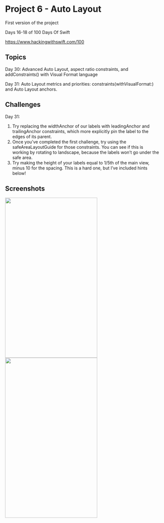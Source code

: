 # Project 6 - Auto Layout

First version of the project

Days 16-18 of 100 Days Of Swift

https://www.hackingwithswift.com/100

## Topics

Day 30: Advanced Auto Layout, aspect ratio constraints, and addConstraints() with Visual Format language

Day 31: Auto Layout metrics and priorities: constraints(withVisualFormat:) and Auto Layout anchors.

## Challenges

Day 31:

1. Try replacing the widthAnchor of our labels with leadingAnchor and trailingAnchor constraints, which more explicitly pin the label to the edges of its parent.
2. Once you’ve completed the first challenge, try using the safeAreaLayoutGuide for those constraints. You can see if this is working by rotating to landscape, because the labels won’t go under the safe area.
3. Try making the height of your labels equal to 1/5th of the main view, minus 10 for the spacing. This is a hard one, but I’ve included hints below!

## Screenshots

<img src="https://github.com/vogtmano/Project-6a/assets/92689831/d5b35f4e-4ba0-44b8-b411-42f309dd2e90" width=300 height=520>

<img src="https://github.com/vogtmano/Project-6a/assets/92689831/315a11a5-207c-467d-8267-0c978a9c2f25" width=300 height=520>

